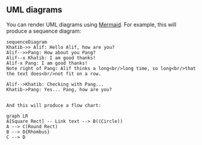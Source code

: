
## UML diagrams

You can render UML diagrams using [Mermaid](https://mermaidjs.github.io/). For example, this will produce a sequence diagram:

```mermaid
sequenceDiagram
Khatib->> Alif: Hello Alif, how are you?
Alif-->>Pang: How about you Pang?
Alif--x Khatib: I am good thanks!
Alif-x Pang: I am good thanks!
Note right of Pang: Alif thinks a long<br/>long time, so long<br/>that the text does<br/>not fit on a row.

Alif-->Khatib: Checking with Pang...
Khatib->Pang: Yes... Pang, how are you?
```

```mermaid

And this will produce a flow chart:

graph LR
A[Square Rect] -- Link text --> B((Circle))
A --> C(Round Rect)
B --> D{Rhombus}
C --> D
```
